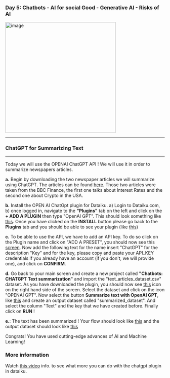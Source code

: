 


### **Day 5: Chatbots - AI for social Good - Generative AI - Risks of AI**

<img width="349" alt="image" src="https://github.com/michalis0/ML_dataiku/assets/28807066/9e938ecb-38c2-4d79-8a5f-c9d8311acd75">

-----------------------------------
### ChatGPT for Summarizing Text
-----------------------------------

Today we will use the OPENAI ChatGPT API ! We will use it in order to summarize newspapers articles. 

**a.** Begin by downloading the two newspaper articles we will summarize using ChatGPT. The articles can be found [here](https://github.com/michalis0/ML_dataiku/blob/main/Day%205/text_articles_dataset.csv). Those two articles were taken from the BBC Finance, the first one talks about Interest Rates and the second one about Crypto in the USA. 

**b.** Install the OPEN AI ChatGpt plugin for Dataiku. a) Login to Dataiku.com, b) once logged in, navigate to the  **"Plugins"** tab on the left and click on the **+ ADD A PLUGIN** then type "OpenAI GPT". This should look something like [this](https://github.com/michalis0/ML_dataiku/blob/main/Day%205/HELP/PICTURE_2_5.png). Once you have clicked on the **INSTALL** button please go back to the **Plugins** tab and you should be able to see your plugin (like [this](https://github.com/michalis0/ML_dataiku/blob/main/Day%205/HELP/PICTURE_3_5.png))

**c.** To be able to use the API, we have to add an API key. To do so click on the Plugin name and click on "ADD A PRESET", you should now see this [screen](https://github.com/michalis0/ML_dataiku/blob/main/Day%205/HELP/PICTURE_4_5.png). Now add the following text for the name insert "ChatGPT" for the description "Key" and for the key, please copy and paste your API_KEY credentials if you already have an account (if you don't, we will provide one), and click on **CONFIRM**. 

**d.** Go back to your main screen and create a new project called **"Chatbots: CHATGPT Text summarization"** and import the "text_articles_dataset.csv" dataset. As you have downloaded the plugin, you should now see [this](https://github.com/michalis0/ML_dataiku/blob/main/Day%205/HELP/PICTURE_5_5.png) icon on the right hand side of the screen. Select the dataset and click on the icon "OPENAI GPT". Now  select the button **Summarize text with OpenAI GPT**, like [this](https://github.com/michalis0/ML_dataiku/blob/main/Day%205/HELP/PICTURE_6_5.png) and create an output dataset called "summarized_dataset". And select the column "Text" and the key that we have created before. Finally click on **RUN** !

**e.**: The text has been summarized ! Your flow should look like [this](https://github.com/michalis0/ML_dataiku/blob/main/Day%205/HELP/PICTURE_8_5.png) and the output dataset should look like [this](https://github.com/michalis0/ML_dataiku/blob/main/Day%205/HELP/PICTURE_9_5.png)


Congrats! You have used cutting-edge advances of AI and Machine Learning!

### More information
Watch [this video](https://content.dataiku.com/email-llm-demo?utm_campaign=GLO+CONTENT+ChatGPT+%26+LLMs+March+2023&utm_medium=email&_hsmi=260388734&_hsenc=p2ANqtz-9Pr_dfkoaZufRgm3jgYC9oYxUUz66dNBYkpZl810Obz32bu7hY7ihY726mj6TdRF-OgyIYvDkEUtTe9OKn_RcxnrnhTQ&utm_content=260390385&utm_source=hs_email) info.
to see what more you can do with the chatgpt plugin in dataiku.
